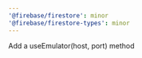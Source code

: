 ```yaml
---
'@firebase/firestore': minor
'@firebase/firestore-types': minor
---
```


Add a useEmulator(host, port) method
